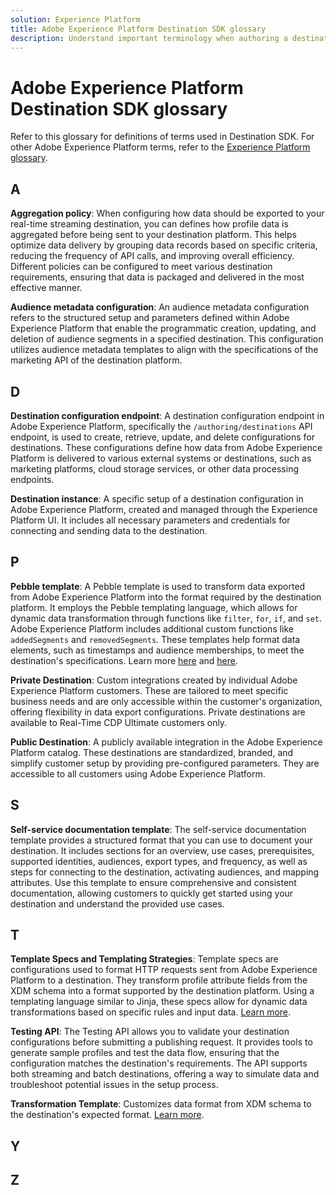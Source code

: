 ```yaml
---
solution: Experience Platform
title: Adobe Experience Platform Destination SDK glossary 
description: Understand important terminology when authoring a destination using Experience Platform Destination SDK.
---
```


# Adobe Experience Platform Destination SDK glossary 

Refer to this glossary for definitions of terms used in Destination SDK. For other Adobe Experience Platform terms, refer to the [Experience Platform glossary](/help/landing/glossary.md).

## A

**Aggregation policy**: When configuring how data should be exported to your real-time streaming destination, you can defines how profile data is aggregated before being sent to your destination platform. This helps optimize data delivery by grouping data records based on specific criteria, reducing the frequency of API calls, and improving overall efficiency. Different policies can be configured to meet various destination requirements, ensuring that data is packaged and delivered in the most effective manner.

**Audience metadata configuration**: An audience metadata configuration refers to the structured setup and parameters defined within Adobe Experience Platform that enable the programmatic creation, updating, and deletion of audience segments in a specified destination. This configuration utilizes audience metadata templates to align with the specifications of the marketing API of the destination platform. 

## D

**Destination configuration endpoint**: A destination configuration endpoint in Adobe Experience Platform, specifically the `/authoring/destinations` API endpoint, is used to create, retrieve, update, and delete configurations for destinations. These configurations define how data from Adobe Experience Platform is delivered to various external systems or destinations, such as marketing platforms, cloud storage services, or other data processing endpoints.

**Destination instance**: A specific setup of a destination configuration in Adobe Experience Platform, created and managed through the Experience Platform UI. It includes all necessary parameters and credentials for connecting and sending data to the destination.

## P

**Pebble template**: A Pebble template is used to transform data exported from Adobe Experience Platform into the format required by the destination platform. It employs the Pebble templating language, which allows for dynamic data transformation through functions like `filter`, `for`, `if`, and `set`. Adobe Experience Platform includes additional custom functions like `addedSegments` and `removedSegments`. These templates help format data elements, such as timestamps and audience memberships, to meet the destination's specifications. Learn more [here](/help/destinations/destination-sdk/functionality/destination-server/message-format.md) and [here](/help/destinations/destination-sdk/functionality/destination-server/templating-specs.md). 

**Private Destination**: Custom integrations created by individual Adobe Experience Platform customers. These are tailored to meet specific business needs and are only accessible within the customer's organization, offering flexibility in data export configurations. Private destinations are available to Real-Time CDP Ultimate customers only.

**Public Destination**: A publicly available integration in the Adobe Experience Platform catalog. These destinations are standardized, branded, and simplify customer setup by providing pre-configured parameters. They are accessible to all customers using Adobe Experience Platform.

## S

**Self-service documentation template**: The self-service documentation template provides a structured format that you can use to document your destination. It includes sections for an overview, use cases, prerequisites, supported identities, audiences, export types, and frequency, as well as steps for connecting to the destination, activating audiences, and mapping attributes. Use this template to ensure comprehensive and consistent documentation, allowing customers to quickly get started using your destination and understand the provided use cases.

## T

**Template Specs and Templating Strategies**: Template specs are configurations used to format HTTP requests sent from Adobe Experience Platform to a destination. They transform profile attribute fields from the XDM schema into a format supported by the destination platform. Using a templating language similar to Jinja, these specs allow for dynamic data transformations based on specific rules and input data. [Learn more](/help/destinations/destination-sdk/functionality/destination-server/templating-specs.md). 

**Testing API**: The Testing API allows you to validate your destination configurations before submitting a publishing request. It provides tools to generate sample profiles and test the data flow, ensuring that the configuration matches the destination's requirements. The API supports both streaming and batch destinations, offering a way to simulate data and troubleshoot potential issues in the setup process.

**Transformation Template**: Customizes data format from XDM schema to the destination's expected format. [Learn more](/help/destinations/destination-sdk/functionality/destination-server/message-format.md).

## Y

## Z
